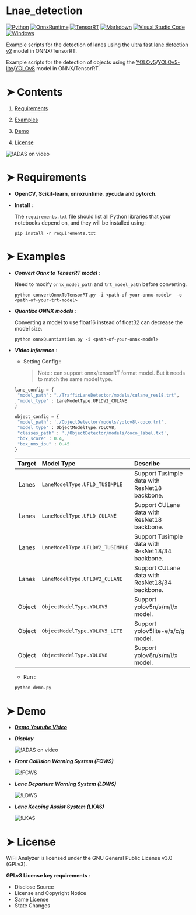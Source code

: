 # Lnae_detection
<p>
    <a href="#"><img alt="Python" src="https://img.shields.io/badge/Python-14354C.svg?logo=python&logoColor=white"></a>
    <a href="#"><img alt="OnnxRuntime" src="https://img.shields.io/badge/OnnxRuntime-FF6F00.svg?logo=onnx&logoColor=white"></a>
    <a href="#"><img alt="TensorRT" src="https://img.shields.io/badge/TensorRT-49D.svg?logo=flask&logoColor=white"></a>
    <a href="#"><img alt="Markdown" src="https://img.shields.io/badge/Markdown-000000.svg?logo=markdown&logoColor=white"></a>
    <a href="#"><img alt="Visual Studio Code" src="https://img.shields.io/badge/Visual%20Studio%20Code-ad78f7.svg?logo=visual-studio-code&logoColor=white"></a>
    <a href="#"><img alt="Windows" src="https://img.shields.io/badge/Windows-0078D6?logo=windows&logoColor=white"></a>
</p>

Example scripts for the detection of lanes using the [ultra fast lane detection v2](https://github.com/cfzd/Ultra-Fast-Lane-Detection-v2) model in ONNX/TensorRT.

Example scripts for the detection of objects using the [YOLOv5](https://github.com/ultralytics/yolov5)/[YOLOv5-lite](https://github.com/ppogg/YOLOv5-Lite)/[YOLOv8](https://github.com/ultralytics/ultralytics) model in ONNX/TensorRT.

# ➤ Contents
1) [Requirements](#Requirements)

2) [Examples](#Examples)

3) [Demo](#Demo)

4) [License](#License)

![!ADAS on video](https://github.com/jason-li-831202/Vehicle-CV-ADAS/blob/master/demo/demo.JPG)

<h1 id="Requirements">➤ Requirements</h1>

* **OpenCV**, **Scikit-learn**, **onnxruntime**, **pycuda** and **pytorch**.

* **Install :**

    The `requirements.txt` file should list all Python libraries that your notebooks
    depend on, and they will be installed using:

    ```
    pip install -r requirements.txt
    ```
    

<h1 id="Examples">➤ Examples</h1>

 * ***Convert Onnx to TenserRT model*** :

    Need to modify `onnx_model_path` and `trt_model_path` before converting.

    ```
    python convertOnnxToTensorRT.py -i <path-of-your-onnx-model>  -o <path-of-your-trt-model>
    ```

 * ***Quantize ONNX models*** :

    Converting a model to use float16 instead of float32 can decrease the model size.
    ```
    python onnxQuantization.py -i <path-of-your-onnx-model>
    ```

 * ***Video Inference*** :

   * Setting Config :
     > Note : can support onnx/tensorRT format model. But it needs to match the same model type.

    ```python
    lane_config = {
     "model_path": "./TrafficLaneDetector/models/culane_res18.trt",
     "model_type" : LaneModelType.UFLDV2_CULANE
    }

    object_config = {
     "model_path": './ObjectDetector/models/yolov8l-coco.trt',
     "model_type" : ObjectModelType.YOLOV8,
     "classes_path" : './ObjectDetector/models/coco_label.txt',
     "box_score" : 0.4,
     "box_nms_iou" : 0.45
    }
   ```
   | Target          | Model Type                       |  Describe                                         | 
   | :-------------: |:-------------------------------- | :------------------------------------------------ | 
   | Lanes           | `LaneModelType.UFLD_TUSIMPLE`    | Support Tusimple data with ResNet18 backbone.     | 
   | Lanes           | `LaneModelType.UFLD_CULANE`      | Support CULane data with ResNet18 backbone.       | 
   | Lanes           | `LaneModelType.UFLDV2_TUSIMPLE`  | Support Tusimple data with ResNet18/34 backbone.  |
   | Lanes           | `LaneModelType.UFLDV2_CULANE`    | Support CULane data with ResNet18/34 backbone.    | 
   | Object          | `ObjectModelType.YOLOV5`         | Support yolov5n/s/m/l/x model.                    | 
   | Object          | `ObjectModelType.YOLOV5_LITE`    | Support yolov5lite-e/s/c/g model.                 | 
   | Object          | `ObjectModelType.YOLOV8`         | Support yolov8n/s/m/l/x model.                    | 
   
   * Run :
   
    ```
    python demo.py
    ```

<h1 id="Demo">➤ Demo</h1>

* [***Demo Youtube Video***](https://www.youtube.com/watch?v=CHO0C1z5EWE)

* ***Display***

    ![!ADAS on video](https://github.com/ksp0814/lane-detection/blob/master/demo/lane-test01.jpg)

* ***Front Collision Warning System (FCWS)***

    ![!FCWS](https://github.com/jason-li-831202/Vehicle-CV-ADAS/blob/master/demo/FCWS.jpg)

* ***Lane Departure Warning System (LDWS)***

    ![!LDWS](https://github.com/jason-li-831202/Vehicle-CV-ADAS/blob/master/demo/LDWS.jpg)

* ***Lane Keeping Assist System (LKAS)***

    ![!LKAS](https://github.com/ksp0814/lane-detection/blob/master/demo/LKAS_01.jpg)

<h1 id="License">➤ License</h1>
WiFi Analyzer is licensed under the GNU General Public License v3.0 (GPLv3).

**GPLv3 License key requirements** :
* Disclose Source
* License and Copyright Notice
* Same License
* State Changes
